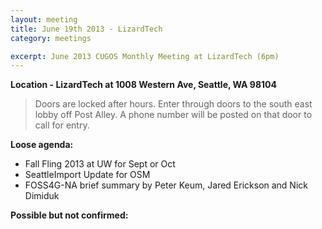 ```yaml
---
layout: meeting
title: June 19th 2013 - LizardTech
category: meetings

excerpt: June 2013 CUGOS Monthly Meeting at LizardTech (6pm)
---
```


__Location - LizardTech at 1008 Western Ave, Seattle, WA 98104__ 

> Doors are locked after hours. Enter through doors to the south east lobby off Post Alley. A phone number will be posted on that door to call for entry.

__Loose agenda:__

- Fall Fling 2013 at UW for Sept or Oct
- SeattleImport Update for OSM
- FOSS4G-NA brief summary by Peter Keum, Jared Erickson and Nick Dimiduk

__Possible but not confirmed:__


